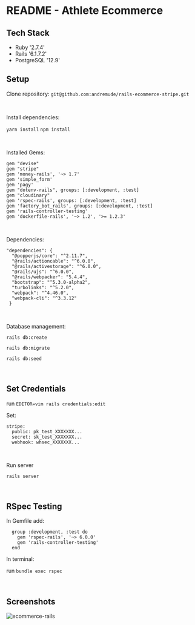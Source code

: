 # README - Athlete Ecommerce

## Tech Stack
   * Ruby '2.7.4'
   * Rails '6.1.7.2'
   * PostgreSQL '12.9'

## Setup

Clone repository: `git@github.com:andremude/rails-ecommerce-stripe.git`

<br>

Install dependencies: 

  `yarn install`
  `npm install`
 
<br>

Installed Gems: 

  ```
  gem "devise"
  gem "stripe"
  gem 'money-rails', '~> 1.7'
  gem 'simple_form'
  gem 'pagy'
  gem "dotenv-rails", groups: [:development, :test]
  gem "cloudinary"
  gem 'rspec-rails', groups: [:development, :test]
  gem 'factory_bot_rails', groups: [:development, :test]
  gem 'rails-controller-testing'
  gem 'dockerfile-rails', '~> 1.2', '>= 1.2.3'
  ```
<br>

Dependencies: 

```
"dependencies": {
  "@popperjs/core": "^2.11.7",
  "@rails/actioncable": "^6.0.0",
  "@rails/activestorage": "^6.0.0",
  "@rails/ujs": "^6.0.0",
  "@rails/webpacker": "5.4.4",
  "bootstrap": "^5.3.0-alpha2",
  "turbolinks": "^5.2.0",
  "webpack": "^4.46.0",
  "webpack-cli": "^3.3.12"
 }
```

<br>

Database management:

  `rails db:create`

  `rails db:migrate`

  `rails db:seed`

<br>  

## Set Credentials

  run `EDITOR=vim rails credentials:edit` 
  
  Set: 
  
    stripe:
      public: pk_test_XXXXXXX...
      secret: sk_test_XXXXXXX...
      webhook: whsec_XXXXXXX...
    
<br>

Run server

  `rails server`

<br>

## RSpec Testing
  
  In Gemfile add: 
  
```
  group :development, :test do
    gem 'rspec-rails', '~> 6.0.0'
    gem 'rails-controller-testing'
  end
```

 In terminal: 
  
  run `bundle exec rspec`

<br>

## Screenshots

![ecommerce-rails](https://github.com/andremude/rails-ecommerce-stripe/assets/71613801/13f3edaa-8a12-4131-a891-80b4eb5122e3)




